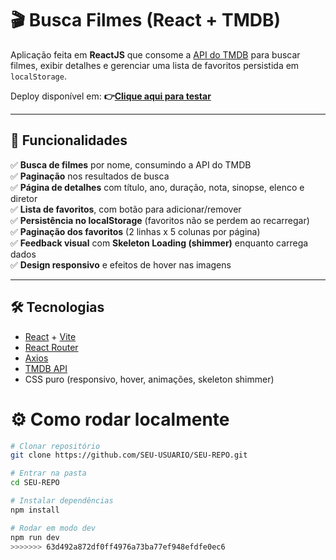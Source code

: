 # 🎬 Busca Filmes (React + TMDB)

Aplicação feita em **ReactJS** que consome a [API do TMDB](https://developer.themoviedb.org/) para buscar filmes, exibir detalhes e gerenciar uma lista de favoritos persistida em `localStorage`.

Deploy disponível em: **👉[Clique aqui para testar](https://leo-gouvea.github.io/busca-filmes/)**  

---

## 🚀 Funcionalidades

✅ **Busca de filmes** por nome, consumindo a API do TMDB  
✅ **Paginação** nos resultados de busca  
✅ **Página de detalhes** com título, ano, duração, nota, sinopse, elenco e diretor  
✅ **Lista de favoritos**, com botão para adicionar/remover  
✅ **Persistência no localStorage** (favoritos não se perdem ao recarregar)  
✅ **Paginação dos favoritos** (2 linhas x 5 colunas por página)  
✅ **Feedback visual** com **Skeleton Loading (shimmer)** enquanto carrega dados  
✅ **Design responsivo** e efeitos de hover nas imagens  

---

## 🛠️ Tecnologias

- [React](https://react.dev/) + [Vite](https://vitejs.dev/)  
- [React Router](https://reactrouter.com/)  
- [Axios](https://axios-http.com/)  
- [TMDB API](https://developer.themoviedb.org/)  
- CSS puro (responsivo, hover, animações, skeleton shimmer)  

# ⚙️ Como rodar localmente

```bash
# Clonar repositório
git clone https://github.com/SEU-USUARIO/SEU-REPO.git

# Entrar na pasta
cd SEU-REPO

# Instalar dependências
npm install

# Rodar em modo dev
npm run dev
>>>>>>> 63d492a872df0ff4976a73ba77ef948efdfe0ec6

